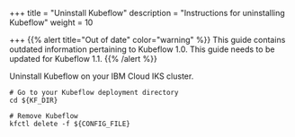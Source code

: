 +++
title = "Uninstall Kubeflow"
description = "Instructions for uninstalling Kubeflow"
weight = 10
                    
+++
{{% alert title="Out of date" color="warning" %}}
This guide contains outdated information pertaining to Kubeflow 1.0. This guide
needs to be updated for Kubeflow 1.1.
{{% /alert %}}

Uninstall Kubeflow on your IBM Cloud IKS cluster.

```
# Go to your Kubeflow deployment directory
cd ${KF_DIR}

# Remove Kubeflow
kfctl delete -f ${CONFIG_FILE}
```
